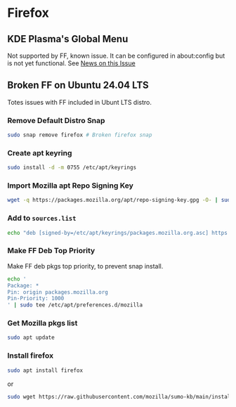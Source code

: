# Firefox

## KDE Plasma's Global Menu

Not supported by FF, known issue.  It can be configured in about:config but is not yet functional.  See [News on this Issue](https://forum.garudalinux.org/t/so-good-global-menu-news-for-firefox-and-thunderbird/37558)

## Broken FF on Ubuntu 24.04 LTS

Totes issues with FF included in Ubunt LTS distro.

### Remove Default Distro Snap

```bash
sudo snap remove firefox # Broken firefox snap
```

### Create apt keyring

```bash
sudo install -d -m 0755 /etc/apt/keyrings
```

### Import Mozilla apt Repo Signing Key

```bash
wget -q https://packages.mozilla.org/apt/repo-signing-key.gpg -O- | sudo tee /etc/apt/keyrings/packages.mozilla.org.asc > /dev/null
```

### Add to `sources.list`

```bash
echo "deb [signed-by=/etc/apt/keyrings/packages.mozilla.org.asc] https://packages.mozilla.org/apt mozilla main" | sudo tee -a /etc/apt/sources.list.d/mozilla.list > /dev/null
```

### Make FF Deb Top Priority

Make FF deb pkgs top priority, to prevent snap install.

```bash
echo '
Package: *
Pin: origin packages.mozilla.org
Pin-Priority: 1000
' | sudo tee /etc/apt/preferences.d/mozilla
```

### Get Mozilla pkgs list

```bash
sudo apt update
```

### Install firefox

```bash
sudo apt install firefox
```

or

```bash
sudo wget https://raw.githubusercontent.com/mozilla/sumo-kb/main/install-firefox-linux/firefox.desktop -P /usr/local/share/applications
```
